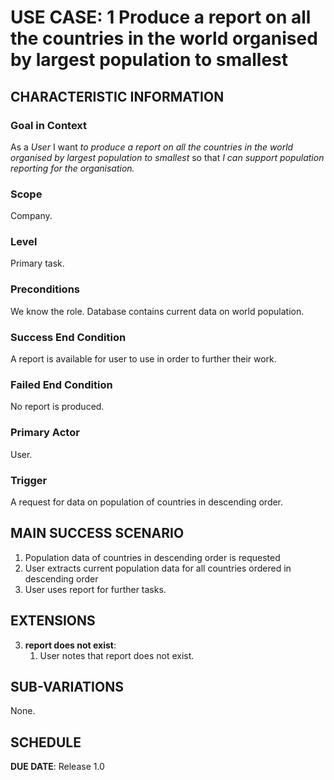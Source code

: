 # USE CASE: 1 Produce a report on all the countries in the world organised by largest population to smallest

## CHARACTERISTIC INFORMATION

### Goal in Context

As a *User* I want *to produce a report on all the countries in the world organised by largest population to smallest* so that *I can support population reporting for the organisation.*

### Scope

Company.

### Level

Primary task.

### Preconditions

We know the role.  Database contains current data on world population.

### Success End Condition

A report is available for user to use in order to further their work.

### Failed End Condition

No report is produced.

### Primary Actor

User.

### Trigger

A request for data on population of countries in descending order.

## MAIN SUCCESS SCENARIO


1. Population data of countries in descending order is requested 
2. User extracts current population data for all countries ordered in descending order 
3. User uses report for further tasks.

## EXTENSIONS

3. **report does not exist**:
    1. User notes that report does not exist.

## SUB-VARIATIONS

None.

## SCHEDULE

**DUE DATE**: Release 1.0
